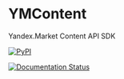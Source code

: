 # YMContent
Yandex.Market Content API SDK

[![PyPI](http://img.shields.io/pypi/v/YMContent.svg)](https://pypi.python.org/pypi/YMContent)

[![Documentation Status](https://readthedocs.org/projects/ymcontent/badge/?version=latest)](http://ymcontent.readthedocs.io/en/latest/?badge=latest)

